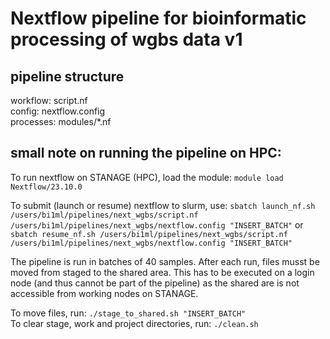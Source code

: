 # Nextflow pipeline for bioinformatic processing of wgbs data v1

## pipeline structure

workflow: script.nf\
config: nextflow.config\
processes: modules/*.nf

## small note on running the pipeline on HPC:

To run nextflow on STANAGE (HPC), load the module: `module load Nextflow/23.10.0`

To submit (launch or resume) nextflow to slurm, use: `sbatch launch_nf.sh /users/bi1ml/pipelines/next_wgbs/script.nf /users/bi1ml/pipelines/next_wgbs/nextflow.config "INSERT_BATCH"` or `sbatch resume_nf.sh /users/bi1ml/pipelines/next_wgbs/script.nf /users/bi1ml/pipelines/next_wgbs/nextflow.config "INSERT_BATCH"`

The pipeline is run in batches of 40 samples. After each run, files musst be moved from staged to the shared area. This has to be executed on a login node (and thus cannot be part of the pipeline) as the shared are is not accessible from working nodes on STANAGE.

To move files, run: `./stage_to_shared.sh "INSERT_BATCH"`\
To clear stage, work and project directories, run: `./clean.sh`
